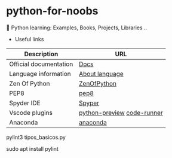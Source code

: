 # python-for-noobs
🐍 Python learning: Examples, Books, Projects, Libraries ..


* Useful links

Description | URL
------------ | -------------
Official documentation | [Docs](https://docs.python.org/3/)
Language information | [About language](https://en.wikipedia.org/wiki/Python_(programming_language))
Zen Of Python | [ZenOfPython](https://pythonacademy.com.br/zen-of-python)
PEP8 | [pep8](https://www.python.org/dev/peps/pep-0008/)
Spyder IDE | [Spyper](https://docs.spyder-ide.org/installation.html)
Vscode plugins | [python-preview](https://marketplace.visualstudio.com/items?itemName=dongli.python-preview) [code-runner](https://marketplace.visualstudio.com/items?itemName=formulahendry.code-runner)
Anaconda | [anaconda](https://www.anaconda.com/distribution/)


pylint3 tipos_basicos.py 

sudo apt install pylint
